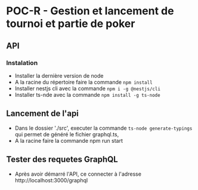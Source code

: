 # POC-R - Gestion et lancement de tournoi et partie de poker

## API

### Instalation 

- Installer la dernière version de node
- A la racine du répertoire faire la commande `npm install`
- Installer nestjs cli avec la commande `npm i -g @nestjs/cli`
- Installer ts-nde avec la commande `npm install -g ts-node`

## Lancement de l'api

- Dans le dossier './src', executer la commande `ts-node generate-typings` qui permet de généré le fichier graphql.ts, 
- A la racine faire la commande npm run start

## Tester des requetes GraphQL

- Après avoir démarré l'API, ce connecter à l'adresse http://localhost:3000/graphql